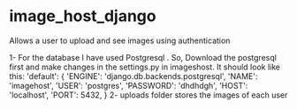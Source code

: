 # image_host_django
Allows a user to upload and see images using authentication


1- For the database I have used Postgresql . So, Download the postgresql first and make changes in the settings.py in imageshost.
   It should look like this:
   'default': {
            'ENGINE': 'django.db.backends.postgresql',
            'NAME': 'imagehost',
            'USER': 'postgres',
            'PASSWORD': 'dhdhdgh',
            'HOST': 'localhost',
            'PORT': 5432,
            }
2-  uploads folder stores the images of each user

